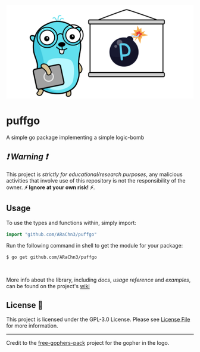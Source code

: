 <p align=center>
<img src=https://github.com/ARaChn3/puffgo/blob/main/puffgo-logo.png?raw=true>
</p>

# puffgo
A simple go package implementing a simple logic-bomb

##  _:exclamation: Warning :exclamation:_
This project is _strictly for educational/research purposes_, any malicious activities that involve use of this repository is not the responsibility of the owner.
**:zap: Ignore at your own risk! :zap:**.


## Usage

To use the types and functions within, simply import:
```go
import "github.com/ARaChn3/puffgo"
```

Run the following command in shell to get the module for your package:

```shell
$ go get github.com/ARaChn3/puffgo
```

<br>

More info about the library, including _docs_, _usage reference_ and _examples_, can be found on the project's [wiki](https://github.com/ARaChn3/puffgo/wiki)



## License :scroll:
This project is licensed under the GPL-3.0 License. Please see [License File](LICENSE) for more information.

***

Credit to the [free-gophers-pack](https://github.com/MariaLetta/free-gophers-pack) project for the gopher in the logo.
